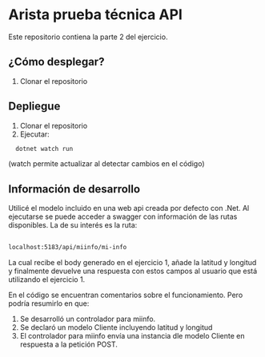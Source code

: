 
# Arista prueba técnica API

Este repositorio contiena la parte 2 del ejercicio.

## ¿Cómo desplegar?
1. Clonar el repositorio 

## Depliegue

1. Clonar el repositorio
2. Ejecutar:

```bash
  dotnet watch run
```
(watch permite actualizar al detectar cambios en el código)


## Información de desarrollo

Utilicé el modelo incluido en una  web api creada por defecto con .Net. Al ejecutarse se puede acceder a swagger con información de las rutas disponibles. La de su interés es la ruta:
```bash
  
localhost:5183/api/miinfo/mi-info

```

La cual recibe el body generado en el ejercicio 1, añade la latitud y longitud y finalmente devuelve una respuesta con estos campos al usuario que está utilizando el ejercicio 1.

En el código se encuentran comentarios sobre el funcionamiento. Pero podría resumirlo en que: 
1. Se desarrolló un controlador para miinfo.
2. Se declaró un modelo Cliente incluyendo latitud y longitud
3. El controlador para miinfo envía una instancia dle modelo Cliente en respuesta a la petición POST.